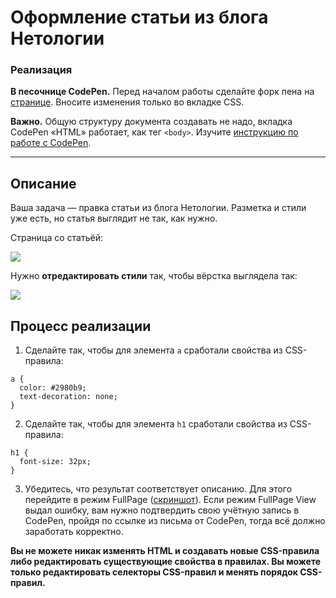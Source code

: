 # Оформление статьи из блога Нетологии

### Реализация

**В песочнице CodePen.** Перед началом работы сделайте форк пена на [странице](https://codepen.io/Netology/pen/zmjqgv?editors=0100#0). Вносите изменения только во вкладке CSS.

**Важно.** Общую структуру документа создавать не надо, вкладка CodePen «HTML» работает, как тег `<body>`.
Изучите [инструкцию по работе с CodePen](https://github.com/netology-code/guides/tree/master/codepen).

---

## Описание

Ваша задача &mdash; правка статьи из блога Нетологии. Разметка и стили уже есть, но статья выглядит не так, как нужно.

Страница со статьёй:

![](https://netology-code.github.io/html-2-homeworks/sources/4-2/blog-article-before.jpg)

Нужно **отредактировать стили** так, чтобы вёрстка выглядела так:

![](https://netology-code.github.io/html-2-homeworks/sources/4-2/blog-article-after.jpg)

## Процесс реализации

1. Сделайте так, чтобы для элемента `a` сработали свойства из CSS-правила:

```
a {
  color: #2980b9;
  text-decoration: none;
}
```

2. Сделайте так, чтобы для элемента `h1` сработали свойства из CSS-правила:

```     
h1 {
  font-size: 32px;
}   
```

3. Убедитесь, что результат соответствует описанию. Для этого перейдите в режим FullPage ([скриншот](/sources/screen.md)). Если режим FullPage View выдал ошибку, вам нужно подтвердить свою учётную запись в CodePen, пройдя по ссылке из письма от CodePen, тогда всё должно заработать корректно.


**Вы не можете никак изменять HTML и создавать новые CSS-правила либо редактировать существующие свойства в правилах. Вы можете только редактировать селекторы CSS-правил и менять порядок CSS-правил.**


